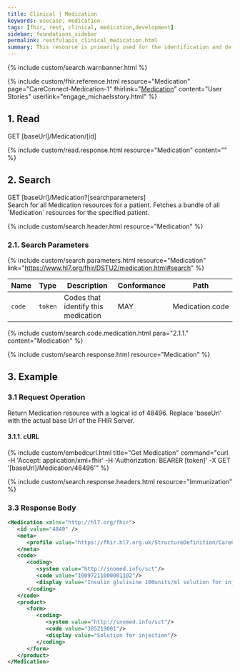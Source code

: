 ```yaml
---
title: Clinical | Medication
keywords: usecase, medication
tags: [fhir, rest, clinical, medication,development]
sidebar: foundations_sidebar
permalink: restfulapis_clinical_medication.html
summary: This resource is primarily used for the identification and definition of a medication. It covers the ingredients and the packaging for a medication.
---
```

{% include custom/search.warnbanner.html %}

{% include custom/fhir.reference.html resource="Medication" page="CareConnect-Medication-1" fhirlink="[Medication](https://www.hl7.org/fhir/DSTU2/medication.html)" content="User Stories" userlink="engage_michaelsstory.html" %}

## 1. Read ##

<div markdown="span" class="alert alert-success" role="alert">
GET [baseUrl]/Medication/[id]</div>

{% include custom/read.response.html resource="Medication" content="" %}

## 2. Search ##

<div markdown="span" class="alert alert-success" role="alert">
GET [baseUrl]/Medication?[searchparameters]</div>
Search for all Medication resources for a patient. Fetches a bundle of all `Medication` resources for the specified patient.

{% include custom/search.header.html resource="Medication" %}

### 2.1. Search Parameters ###

{% include custom/search.parameters.html resource="Medication"     link="https://www.hl7.org/fhir/DSTU2/medication.html#search" %}

| Name | Type | Description | Conformance | Path |
|------|------|-------------|-------|------|
| `code` | `token` | 	Codes that identify this medication | MAY | Medication.code |

{% include custom/search.code.medication.html para="2.1.1." content="Medication" %}

{% include custom/search.response.html resource="Medication" %}

## 3. Example ##

### 3.1 Request Operation ###

Return Medication resource with a logical id of 48496. Replace 'baseUrl' with the actual base Url of the FHIR Server.

#### 3.1.1. cURL ####

{% include custom/embedcurl.html title="Get Medication" command="curl -H 'Accept: application/xml+fhir' -H 'Authorization: BEARER [token]' -X GET  '[baseUrl]/Medication/48496'" %}

{% include custom/search.response.headers.html resource="Immunization" %}

### 3.3 Response Body ###

```xml
<Medication xmlns="http://hl7.org/fhir">
   <id value="4849" />
   <meta>
      <profile value="https://fhir.hl7.org.uk/StructureDefinition/CareConnect-Medication-1"/>
   </meta>
   <code>
      <coding>
         <system value="http://snomed.info/sct"/>
         <code value="10097211000001102"/>
         <display value="Insulin glulisine 100units/ml solution for injection 3ml pre-filled disposable devices"/>
      </coding>
   </code>
   <product>
      <form>
         <coding>
            <system value="http://snomed.info/sct"/>
            <code value="385219001"/>
            <display value="Solution for injection"/>
         </coding>
      </form>
   </product>
</Medication>
```
